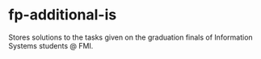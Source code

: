 # fp-additional-is
Stores solutions to the tasks given on the graduation finals of Information Systems students @ FMI.
